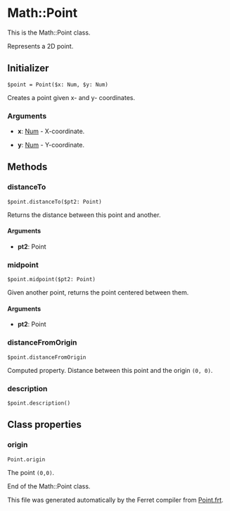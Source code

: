 # Math::Point

This is the Math::Point class.

Represents a 2D point.


## Initializer

```
$point = Point($x: Num, $y: Num)
```

Creates a point given x- and y- coordinates.


### Arguments

* __x__: [Num](/std/doc/Number.md) - X-coordinate.

* __y__: [Num](/std/doc/Number.md) - Y-coordinate.

## Methods

### distanceTo

```
$point.distanceTo($pt2: Point)
```

Returns the distance between this point and another.


#### Arguments

* __pt2__: Point  



### midpoint

```
$point.midpoint($pt2: Point)
```

Given another point, returns the point centered between them.


#### Arguments

* __pt2__: Point  



### distanceFromOrigin

```
$point.distanceFromOrigin
```

Computed property. Distance between this point and the origin `(0, 0)`.



### description

```
$point.description()
```

## Class properties

### origin

```
Point.origin
```

The point `(0,0)`.



End of the Math::Point class.

This file was generated automatically by the Ferret compiler from
[Point.frt](../Point.frt).
